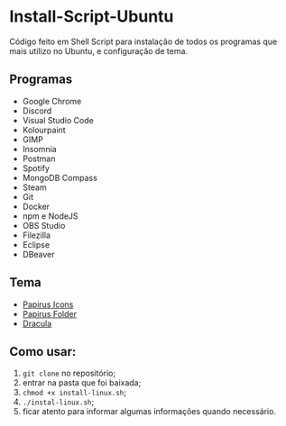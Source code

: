 # Install-Script-Ubuntu
Código feito em Shell Script para instalação de todos os programas que mais utilizo no Ubuntu, e configuração de tema.

## Programas
 - Google Chrome
 - Discord
 - Visual Studio Code
 - Kolourpaint
 - GIMP
 - Insomnia
 - Postman
 - Spotify
 - MongoDB Compass
 - Steam
 - Git
 - Docker
 - npm e NodeJS
 - OBS Studio
 - Filezilla
 - Eclipse
 - DBeaver

## Tema
 - [Papirus Icons](https://github.com/PapirusDevelopmentTeam/papirus-icon-theme)
 - [Papirus Folder](https://github.com/PapirusDevelopmentTeam/papirus-folders)
 - [Dracula](https://draculatheme.com/gtk)

## Como usar:
 1. `git clone` no repositório;
 2. entrar na pasta que foi baixada;
 3. `chmod +x install-linux.sh`;
 4. `./instal-linux.sh`;
 5. ficar atento para informar algumas informações quando necessário.
 
